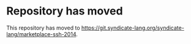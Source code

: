 # Repository has moved

This repository has moved to <https://git.syndicate-lang.org/syndicate-lang/marketplace-ssh-2014>.
